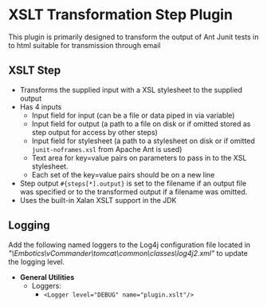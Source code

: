# XSLT Transformation Step Plugin 

This plugin is primarily designed to transform the output of Ant Junit tests in to html suitable for transmission through email

## XSLT Step
* Transforms the supplied input with a XSL stylesheet to the supplied output
* Has 4 inputs
   * Input field for input (can be a file or data piped in via variable)
   * Input field for output (a path to a file on disk or if omitted stored as step output for access by other steps)
   * Input field for stylesheet (a path to a stylesheet on disk or if omitted `junit-noframes.xsl` from Apache Ant is used)
   * Text area for key=value pairs on parameters to pass in to the XSL stylesheet. 
    * Each set of the key=value pairs should be on a new line
* Step output `#{steps[*].output}` is set to the filename if an output file was specified or to the transformed output if a filename was omitted.
* Uses the built-in Xalan XSLT support in the JDK

## Logging
Add the following named loggers to the Log4j configuration file located in *"\Embotics\vCommander\tomcat\common\classes\log4j2.xml"* to update the logging level.
        
+ **General Utilities**
    + Loggers:
      + `<Logger level="DEBUG" name="plugin.xslt"/>`

